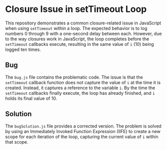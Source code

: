 # Closure Issue in setTimeout Loop

This repository demonstrates a common closure-related issue in JavaScript when using `setTimeout` within a loop. The expected behavior is to log numbers 0 through 9 with a one-second delay between each. However, due to the way closures work in JavaScript, the loop completes before the `setTimeout` callbacks execute, resulting in the same value of `i` (10) being logged ten times.

## Bug

The `bug.js` file contains the problematic code.  The issue is that the `setTimeout` callback function does not capture the value of `i` at the time it is created. Instead, it captures a reference to the variable `i`. By the time the `setTimeout` callbacks finally execute, the loop has already finished, and `i` holds its final value of 10. 

## Solution

The `bugSolution.js` file provides a corrected version.  The problem is solved by using an Immediately Invoked Function Expression (IIFE) to create a new scope for each iteration of the loop, capturing the current value of `i` within that scope.